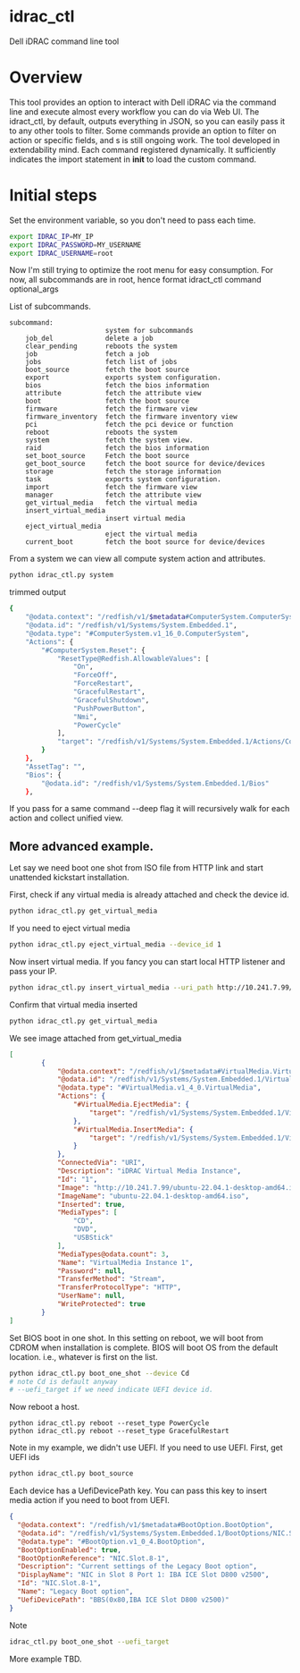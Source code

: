 # idrac_ctl
Dell iDRAC command line tool

# Overview
This tool provides an option to interact with Dell iDRAC via the command line and execute almost 
every workflow you can do via Web UI. The idract_ctl, by default, outputs everything in JSON, 
so you can easily pass it to any other tools to filter. Some commands provide an option to 
filter on action or specific fields, and s is still ongoing work. The tool developed in extendability 
mind. Each command registered dynamically. It sufficiently indicates the import statement 
in __init__ to load the custom command.
 
# Initial steps

Set the environment variable, so you don't need to pass each time.

```bash
export IDRAC_IP=MY_IP
export IDRAC_PASSWORD=MY_USERNAME
export IDRAC_USERNAME=root
```

Now I'm still trying to optimize the root menu for easy consumption. For now, all subcommands are in root, 
hence format idract_ctl command optional_args

List of subcommands.

```
subcommand:
                        system for subcommands
    job_del             delete a job
    clear_pending       reboots the system
    job                 fetch a job
    jobs                fetch list of jobs
    boot_source         fetch the boot source
    export              exports system configuration.
    bios                fetch the bios information
    attribute           fetch the attribute view
    boot                fetch the boot source
    firmware            fetch the firmware view
    firmware_inventory  fetch the firmware inventory view
    pci                 fetch the pci device or function
    reboot              reboots the system
    system              fetch the system view.
    raid                fetch the bios information
    set_boot_source     Fetch the boot source
    get_boot_source     fetch the boot source for device/devices
    storage             fetch the storage information
    task                exports system configuration.
    import              fetch the firmware view
    manager             fetch the attribute view
    get_virtual_media   fetch the virtual media
    insert_virtual_media
                        insert virtual media
    eject_virtual_media
                        eject the virtual media
    current_boot        fetch the boot source for device/devices
```

From a system we can view all compute system action and attributes.
```bash
python idrac_ctl.py system
```
trimmed output

```bash
{
    "@odata.context": "/redfish/v1/$metadata#ComputerSystem.ComputerSystem",
    "@odata.id": "/redfish/v1/Systems/System.Embedded.1",
    "@odata.type": "#ComputerSystem.v1_16_0.ComputerSystem",
    "Actions": {
        "#ComputerSystem.Reset": {
            "ResetType@Redfish.AllowableValues": [
                "On",
                "ForceOff",
                "ForceRestart",
                "GracefulRestart",
                "GracefulShutdown",
                "PushPowerButton",
                "Nmi",
                "PowerCycle"
            ],
            "target": "/redfish/v1/Systems/System.Embedded.1/Actions/ComputerSystem.Reset"
        }
    },
    "AssetTag": "",
    "Bios": {
        "@odata.id": "/redfish/v1/Systems/System.Embedded.1/Bios"
    },
```
If you pass for a same command --deep flag it will recursively walk 
for each action and collect unified view.

## More advanced example. 

Let say we need boot one shot from ISO file from HTTP link and start
unattended kickstart installation.

First, check if any virtual media is already attached and check the device id.
```bash
python idrac_ctl.py get_virtual_media
```

If you need to eject virtual media
```bash
python idrac_ctl.py eject_virtual_media --device_id 1
```

Now insert virtual media. If you fancy you can start local HTTP listener 
and pass your IP.
```bash
python idrac_ctl.py insert_virtual_media --uri_path http://10.241.7.99/ubuntu-22.04.1-desktop-amd64.iso --device_id 1
```

Confirm that virtual media inserted
```bash
python idrac_ctl.py get_virtual_media
```

We see image attached from get_virtual_media

```json
[
        {
            "@odata.context": "/redfish/v1/$metadata#VirtualMedia.VirtualMedia",
            "@odata.id": "/redfish/v1/Systems/System.Embedded.1/VirtualMedia/1",
            "@odata.type": "#VirtualMedia.v1_4_0.VirtualMedia",
            "Actions": {
                "#VirtualMedia.EjectMedia": {
                    "target": "/redfish/v1/Systems/System.Embedded.1/VirtualMedia/1/Actions/VirtualMedia.EjectMedia"
                },
                "#VirtualMedia.InsertMedia": {
                    "target": "/redfish/v1/Systems/System.Embedded.1/VirtualMedia/1/Actions/VirtualMedia.InsertMedia"
                }
            },
            "ConnectedVia": "URI",
            "Description": "iDRAC Virtual Media Instance",
            "Id": "1",
            "Image": "http://10.241.7.99/ubuntu-22.04.1-desktop-amd64.iso",
            "ImageName": "ubuntu-22.04.1-desktop-amd64.iso",
            "Inserted": true,
            "MediaTypes": [
                "CD",
                "DVD",
                "USBStick"
            ],
            "MediaTypes@odata.count": 3,
            "Name": "VirtualMedia Instance 1",
            "Password": null,
            "TransferMethod": "Stream",
            "TransferProtocolType": "HTTP",
            "UserName": null,
            "WriteProtected": true
        }
]
```
Set BIOS boot in one shot. In this setting on reboot, we will boot from CDROM when installation is complete. 
BIOS will boot OS from the default location. i.e., whatever is first on the list.

```bash
python idrac_ctl.py boot_one_shot --device Cd
# note Cd is default anyway
# --uefi_target if we need indicate UEFI device id.
```

Now reboot a host.

```reboot
python idrac_ctl.py reboot --reset_type PowerCycle
python idrac_ctl.py reboot --reset_type GracefulRestart
```

Note in my example, we didn't use UEFI.   If you need to use UEFI.
First, get UEFI ids

```bash
python idrac_ctl.py boot_source
```

Each device has a UefiDevicePath key. You can pass this key to insert media action 
if you need to boot from UEFI.

```json
{
  "@odata.context": "/redfish/v1/$metadata#BootOption.BootOption",
  "@odata.id": "/redfish/v1/Systems/System.Embedded.1/BootOptions/NIC.Slot.8-1",
  "@odata.type": "#BootOption.v1_0_4.BootOption",
  "BootOptionEnabled": true,
  "BootOptionReference": "NIC.Slot.8-1",
  "Description": "Current settings of the Legacy Boot option",
  "DisplayName": "NIC in Slot 8 Port 1: IBA ICE Slot D800 v2500",
  "Id": "NIC.Slot.8-1",
  "Name": "Legacy Boot option",
  "UefiDevicePath": "BBS(0x80,IBA ICE Slot D800 v2500)"
}
```

Note 
```bash
idrac_ctl.py boot_one_shot --uefi_target
```

More example TBD.
